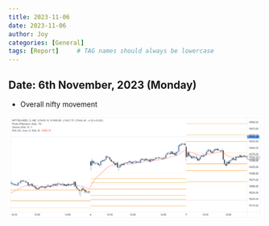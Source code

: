 ```yaml
---
title: 2023-11-06
date: 2023-11-06
author: Joy
categories: [General]
tags: [Report]     # TAG names should always be lowercase
---
```


## Date: 6th November, 2023 (Monday)


* Overall nifty movement

![Overall trend](/images/06-11-2023/overall.png)



